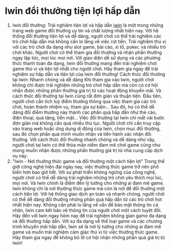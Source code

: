 # Iwin đổi thưởng tiện lợi hấp dẫn
1. Iwin đổi thưởng: Trải nghiệm tiện lợi và hấp dẫn
<a href="https://iwinvn.shop "> iwin</a> là một trong những trang web game đổi thưởng uy tín và chất lượng nhất hiện nay. Với hệ thống đổi thưởng tiện lợi và dễ dàng, người chơi có thể trải nghiệm các trò chơi hấp dẫn mà không cần lo lắng về việc rút tiền.
Trải nghiệm thú vị với các trò chơi đa dạng như slot game, bài cào, xì tố, poker, và nhiều trò chơi khác. Người chơi có thể tham gia đổi thưởng và nhận phần thưởng ngay lập tức, mọi lúc mọi nơi.
Với giao diện dễ sử dụng và các phương thức thanh toán đa dạng, Iwin đổi thưởng mang đến trải nghiệm chơi game thú vị và tiện lợi nhất cho người chơi.
Hãy tham gia ngay để trải nghiệm sự hấp dẫn và tiện lợi của Iwin đổi thưởng!
Cách thức đổi thưởng tại Iwin: Nhanh chóng và dễ dàng
Khi tham gia vào Iwin, người chơi không chỉ được trải nghiệm những trò chơi hấp dẫn mà còn có cơ hội nhận được những phần thưởng giá trị từ các hoạt động khuyến mãi. Và cách thức đổi thưởng tại Iwin cũng rất đơn giản và thuận tiện.
Đầu tiên, người chơi cần tích luỹ điểm thưởng thông qua việc tham gia các trò chơi, hoàn thành nhiệm vụ, tham gia sự kiện... Sau đó, họ có thể dễ dàng đổi điểm thưởng này thành các phần quà hấp dẫn như thẻ cào, điện thoại, quà tặng, tiền mặt...
Việc đổi thưởng tại Iwin chỉ mất vài bước đơn giản mà không cần quá nhiều thủ tục. Người chơi chỉ cần truy cập vào trang web hoặc ứng dụng di động của Iwin, chọn mục đổi thưởng, sau đó chọn phần quà mình muốn nhận và tiến hành xác nhận đổi thưởng.
Với cách thức đổi thưởng nhanh chóng và dễ dàng như vậy, người chơi tại Iwin có thể thỏa mãn niềm đam mê chơi game cũng như mong muốn nhận được những phần thưởng giá trị từ nhà cung cấp dịch vụ này.
3. "Iwin - Nơi thưởng thức game và đổi thưởng một cách tiện lợi"
Trong thế giới công nghệ hiện đại ngày nay, việc thưởng thức game trở nên phổ biến hơn bao giờ hết. Với sự phát triển không ngừng của công nghệ, người chơi có thể dễ dàng trải nghiệm những trò chơi yêu thích mọi lúc, mọi nơi. Và Iwin chính là điểm đến lý tưởng cho những ai đam mê game.
Iwin không chỉ là nơi thưởng thức game mà còn là nơi để đổi thưởng một cách tiện lợi. Với hệ thống giao dịch an toàn và nhanh chóng, người chơi có thể dễ dàng đổi thưởng những phần quà hấp dẫn từ các trò chơi hot nhất hiện nay. Không cần phải lo lắng về vấn đề bảo mật thông tin cá nhân, Iwin cam kết bảo vệ thông tin của người chơi một cách tuyệt đối.
Hãy đến với Iwin ngay hôm nay để trải nghiệm không gian game đa dạng và đổi thưởng hấp dẫn. Với sự đa dạng về thể loại game và các chương trình khuyến mãi hấp dẫn, Iwin sẽ là nơi lý tưởng cho những ai đam mê game và muốn trải nghiệm cảm giác thú vị từ việc thưởng thức game. Hãy tham gia ngay để không bỏ lỡ cơ hội nhận những phần quà giá trị từ Iwin!
